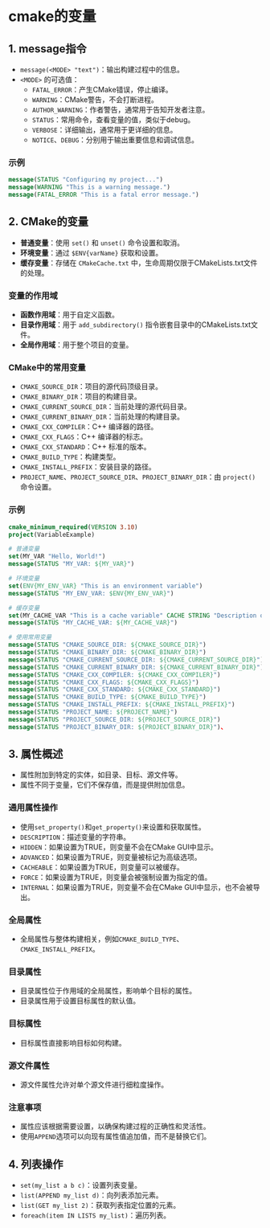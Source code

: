 ﻿# cmake的变量

## 1. message指令
- `message(<MODE> "text")`：输出构建过程中的信息。
- `<MODE>` 的可选值：
  - `FATAL_ERROR`：产生CMake错误，停止编译。
  - `WARNING`：CMake警告，不会打断进程。
  - `AUTHOR_WARNING`：作者警告，通常用于告知开发者注意。
  - `STATUS`：常用命令，查看变量的值，类似于debug。
  - `VERBOSE`：详细输出，通常用于更详细的信息。
  - `NOTICE`、`DEBUG`：分别用于输出重要信息和调试信息。

### 示例
```cmake
message(STATUS "Configuring my project...")
message(WARNING "This is a warning message.")
message(FATAL_ERROR "This is a fatal error message.")
```
  
## 2. CMake的变量
- **普通变量**：使用 `set()` 和 `unset()` 命令设置和取消。
- **环境变量**：通过 `$ENV{varName}` 获取和设置。
- **缓存变量**：存储在 `CMakeCache.txt` 中，生命周期仅限于CMakeLists.txt文件的处理。

### 变量的作用域
- **函数作用域**：用于自定义函数。
- **目录作用域**：用于 `add_subdirectory()` 指令嵌套目录中的CMakeLists.txt文件。
- **全局作用域**：用于整个项目的变量。

### CMake中的常用变量
- `CMAKE_SOURCE_DIR`：项目的源代码顶级目录。
- `CMAKE_BINARY_DIR`：项目的构建目录。
- `CMAKE_CURRENT_SOURCE_DIR`：当前处理的源代码目录。
- `CMAKE_CURRENT_BINARY_DIR`：当前处理的构建目录。
- `CMAKE_CXX_COMPILER`：C++ 编译器的路径。
- `CMAKE_CXX_FLAGS`：C++ 编译器的标志。
- `CMAKE_CXX_STANDARD`：C++ 标准的版本。
- `CMAKE_BUILD_TYPE`：构建类型。
- `CMAKE_INSTALL_PREFIX`：安装目录的路径。
- `PROJECT_NAME`、`PROJECT_SOURCE_DIR`、`PROJECT_BINARY_DIR`：由 `project()` 命令设置。

### 示例
```cmake
cmake_minimum_required(VERSION 3.10)
project(VariableExample)

# 普通变量
set(MY_VAR "Hello, World!")
message(STATUS "MY_VAR: ${MY_VAR}")

# 环境变量
set(ENV{MY_ENV_VAR} "This is an environment variable")
message(STATUS "MY_ENV_VAR: $ENV{MY_ENV_VAR}")

# 缓存变量
set(MY_CACHE_VAR "This is a cache variable" CACHE STRING "Description of MY_CACHE_VAR")
message(STATUS "MY_CACHE_VAR: ${MY_CACHE_VAR}")

# 使用常用变量
message(STATUS "CMAKE_SOURCE_DIR: ${CMAKE_SOURCE_DIR}")
message(STATUS "CMAKE_BINARY_DIR: ${CMAKE_BINARY_DIR}")
message(STATUS "CMAKE_CURRENT_SOURCE_DIR: ${CMAKE_CURRENT_SOURCE_DIR}")
message(STATUS "CMAKE_CURRENT_BINARY_DIR: ${CMAKE_CURRENT_BINARY_DIR}")
message(STATUS "CMAKE_CXX_COMPILER: ${CMAKE_CXX_COMPILER}")
message(STATUS "CMAKE_CXX_FLAGS: ${CMAKE_CXX_FLAGS}")
message(STATUS "CMAKE_CXX_STANDARD: ${CMAKE_CXX_STANDARD}")
message(STATUS "CMAKE_BUILD_TYPE: ${CMAKE_BUILD_TYPE}")
message(STATUS "CMAKE_INSTALL_PREFIX: ${CMAKE_INSTALL_PREFIX}")
message(STATUS "PROJECT_NAME: ${PROJECT_NAME}")
message(STATUS "PROJECT_SOURCE_DIR: ${PROJECT_SOURCE_DIR}")
message(STATUS "PROJECT_BINARY_DIR: ${PROJECT_BINARY_DIR}")、
```

## 3. 属性概述
- 属性附加到特定的实体，如目录、目标、源文件等。
- 属性不同于变量，它们不保存值，而是提供附加信息。

### 通用属性操作
- 使用`set_property()`和`get_property()`来设置和获取属性。
- `DESCRIPTION`：描述变量的字符串。
- `HIDDEN`：如果设置为TRUE，则变量不会在CMake GUI中显示。
- `ADVANCED`：如果设置为TRUE，则变量被标记为高级选项。
- `CACHEABLE`：如果设置为TRUE，则变量可以被缓存。
- `FORCE`：如果设置为TRUE，则变量会被强制设置为指定的值。
- `INTERNAL`：如果设置为TRUE，则变量不会在CMake GUI中显示，也不会被导出。

### 全局属性
- 全局属性与整体构建相关，例如`CMAKE_BUILD_TYPE`、`CMAKE_INSTALL_PREFIX`。

### 目录属性
- 目录属性位于作用域的全局属性，影响单个目标的属性。
- 目录属性用于设置目标属性的默认值。

### 目标属性
- 目标属性直接影响目标如何构建。

### 源文件属性
- 源文件属性允许对单个源文件进行细粒度操作。

### 注意事项
- 属性应该根据需要设置，以确保构建过程的正确性和灵活性。
- 使用`APPEND`选项可以向现有属性值追加值，而不是替换它们。

## 4. 列表操作
- `set(my_list a b c)`：设置列表变量。
- `list(APPEND my_list d)`：向列表添加元素。
- `list(GET my_list 2)`：获取列表指定位置的元素。
- `foreach(item IN LISTS my_list)`：遍历列表。